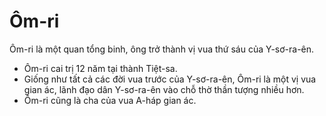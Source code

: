 # Ôm-ri

Ôm-ri là một quan tổng binh, ông trở thành vị vua thứ sáu của Y-sơ-ra-ên.
- Ôm-ri cai trị 12 năm tại thành Tiệt-sa. 
- Giống như tất cả các đời vua trước của Y-sơ-ra-ên, Ôm-ri là một vị vua gian ác, lãnh đạo dân Y-sơ-ra-ên vào chỗ thờ thần tượng nhiều hơn. 
- Ôm-ri cũng là cha của vua A-háp gian ác.

